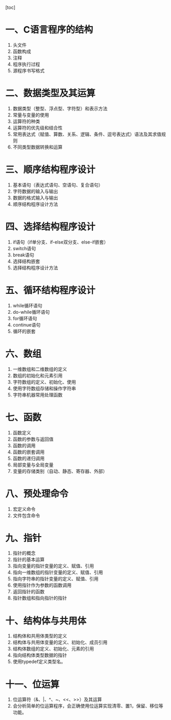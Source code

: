 [toc]

# 一、C语言程序的结构

1. 头文件
2. 函数构成
3. 注释
4. 程序执行过程
5. 源程序书写格式

# 二、数据类型及其运算

1. 数据类型（整型、浮点型、字符型）和表示方法
2. 常量与变量的使用
3. 运算符的种类
4. 运算符的优先级和结合性
5. 常用表达式（赋值、算数、关系、逻辑、条件、逗号表达式）语法及其求值规则
6. 不同类型数据转换和运算

# 三、顺序结构程序设计

1. 基本语句（表达式语句、空语句、复合语句）
2. 字符数据的输入与输出
3. 数据的格式输入与输出
4. 顺序结构程序设计方法

# 四、选择结构程序设计

1. if语句（if单分支、if-else双分支、else-if嵌套）
2. switch语句
3. break语句
4. 选择结构嵌套
5. 选择结构程序设计方法

# 五、循环结构程序设计

1. while循环语句
2. do-while循环语句
3. for循环语句
4. continue语句
5. 循环的嵌套

# 六、数组

1. 一维数组和二维数组的定义
2. 数组的初始化和元素引用
3. 字符数组的定义、初始化、使用
4. 使用字符数组存储和操作字符串
5. 字符串机器常用处理函数

# 七、函数

1. 函数定义
2. 函数的参数与返回值
3. 函数的调用
4. 函数的嵌套调用
5. 函数的递归调用
6. 局部变量与全局变量
7. 变量的存储类别（自动、静态、寄存器、外部）

# 八、预处理命令

1. 宏定义命令
2. 文件包含命令

# 九、指针

1. 指针的概念
2. 指针的基本运算
3. 指向变量的指针变量的定义、赋值、引用
4. 指向一维数组的指针变量的定义、赋值、引用
5. 指向字符串的指针变量的定义、赋值、引用
6. 使用指针作为参数的函数调用
7. 返回指针的函数
8. 指针数组和指向指针的指针

# 十、结构体与共用体

1. 结构体和共用体类型的定义
2. 结构体与共用体变量的定义、初始化、成员引用
3. 结构体数组的定义、初始化、元素的引用
4. 指向结构体类型数据的指针
5. 使用typedef定义类型名。

# 十一、位运算

1. 位运算符（&、|、^、~、<<、>>）及其运算
2. 会分析简单的位运算程序，会正确使用位运算实现清零、置1，保留、移位等功能。


